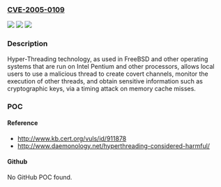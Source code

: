 ### [CVE-2005-0109](https://cve.mitre.org/cgi-bin/cvename.cgi?name=CVE-2005-0109)
![](https://img.shields.io/static/v1?label=Product&message=n%2Fa&color=blue)
![](https://img.shields.io/static/v1?label=Version&message=n%2Fa&color=blue)
![](https://img.shields.io/static/v1?label=Vulnerability&message=n%2Fa&color=brighgreen)

### Description

Hyper-Threading technology, as used in FreeBSD and other operating systems that are run on Intel Pentium and other processors, allows local users to use a malicious thread to create covert channels, monitor the execution of other threads, and obtain sensitive information such as cryptographic keys, via a timing attack on memory cache misses.

### POC

#### Reference
- http://www.kb.cert.org/vuls/id/911878
- http://www.daemonology.net/hyperthreading-considered-harmful/

#### Github
No GitHub POC found.

